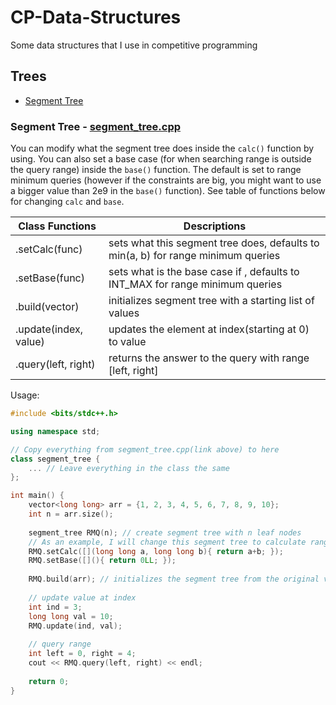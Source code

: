 # CP-Data-Structures
Some data structures that I use in competitive programming

## Trees
 - [Segment Tree](https://github.com/David1425/CP-Data-Structures/blob/main/README.md#segment-tree---segment_treecpp)

### Segment Tree - [segment_tree.cpp](https://github.com/David1425/CP-Data-Structures/blob/main/Trees/segment_tree.cpp)
You can modify what the segment tree does inside the `calc()` function by using. You can also set a base case (for when searching range is outside the query range) inside the `base()` function. The default is set to range minimum queries (however if the constraints are big, you might want to use a bigger value than 2e9 in the `base()` function). See table of functions below for changing `calc` and `base`.

| Class Functions | Descriptions |
|-----------------|--------------|
| .setCalc(func) | sets what this segment tree does, defaults to min(a, b) for range minimum queries |
| .setBase(func) | sets what is the base case if , defaults to INT_MAX for range minimum queries |
| .build(vector) | initializes segment tree with a starting list of values |
| .update(index, value) | updates the element at index(starting at 0) to value |
| .query(left, right) | returns the answer to the query with range [left, right]|

Usage:
```cpp
#include <bits/stdc++.h>

using namespace std;

// Copy everything from segment_tree.cpp(link above) to here
class segment_tree {
    ... // Leave everything in the class the same
};

int main() {
    vector<long long> arr = {1, 2, 3, 4, 5, 6, 7, 8, 9, 10};
    int n = arr.size();
    
    segment_tree RMQ(n); // create segment tree with n leaf nodes
    // As an example, I will change this segment tree to calculate range sum queries
    RMQ.setCalc([](long long a, long long b){ return a+b; });
    RMQ.setBase([](){ return 0LL; });
    
    RMQ.build(arr); // initializes the segment tree from the original vector
    
    // update value at index
    int ind = 3;
    long long val = 10;
    RMQ.update(ind, val);
    
    // query range
    int left = 0, right = 4;
    cout << RMQ.query(left, right) << endl;
    
    return 0;
}

```
